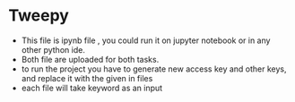 # Tweepy

- This file  is ipynb file , you could run it on jupyter notebook or in any other python ide.
- Both file are uploaded for both tasks.
- to run the project you have to generate new access key and other keys,  and replace it with the given in files
- each file will take keyword as an input 
